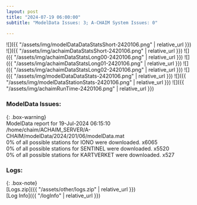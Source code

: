 ```yaml
---
layout: post
title: "2024-07-19 06:00:00"
subtitle: "ModelData Issues: 3; A-CHAIM System Issues: 0"

---
```


![]({{ "/assets/img/modelDataDataStatsShort-2420106.png" | relative_url }})
![]({{ "/assets/img/achaimDataStatsShort-2420106.png" | relative_url }})
![]({{ "/assets/img/achaimDataStatsLong00-2420106.png" | relative_url }})
![]({{ "/assets/img/achaimDataStatsLong01-2420106.png" | relative_url }})
![]({{ "/assets/img/achaimDataStatsLong02-2420106.png" | relative_url }})
![]({{ "/assets/img/modelDataDataStats-2420106.png" | relative_url }})
![]({{ "/assets/img/modelDataStationStats-2420106.png" | relative_url }})
![]({{ "/assets/img/achaimRunTime-2420106.png" | relative_url }})


### ModelData Issues:  
  
{: .box-warning}  
 ModelData report for 19-Jul-2024 06:15:10   
 /home/chaim/ACHAIM_SERVER/A-CHAIM/modelData/2024/201/06/modelData.mat   
 0% of all possible stations for IONO were downloaded. x6065   
 0% of all possible stations for SENTINEL were downloaded. x5520   
 0% of all possible stations for KARTVERKET were downloaded. x527   
  


### Logs:  
  
{: .box-note}  
[Logs.zip]({{ "/assets/other/logs.zip" | relative_url }})  
[Log Info]({{ "/logInfo" | relative_url }})  
